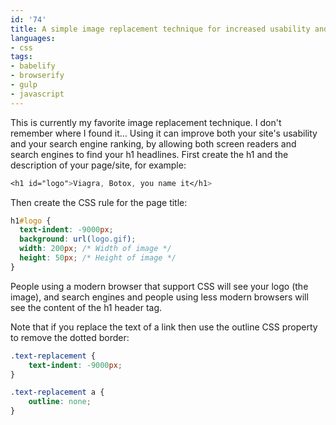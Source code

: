 ```yaml
---
id: '74'
title: A simple image replacement technique for increased usability and SEO ranking
languages:
- css
tags:
- babelify
- browserify
- gulp
- javascript
---
```

This is currently my favorite image replacement technique. I don't remember where I found it... Using it can improve both your site's usability and your search engine ranking, by allowing both screen readers and search engines to find your h1 headlines. First create the h1 and the description of your page/site, for example:


```css
<h1 id="logo">Viagra, Botox, you name it</h1>
```
    

Then create the CSS rule for the page title:


```css
h1#logo {
  text-indent: -9000px;
  background: url(logo.gif);
  width: 200px; /* Width of image */
  height: 50px; /* Height of image */
}
```
    

People using a modern browser that support CSS will see your logo (the image), and search engines and people using less modern browsers will see the content of the h1 header tag.

Note that if you replace the text of a link then use the outline CSS property to remove the dotted border:


```css
.text-replacement {
	text-indent: -9000px;
}

.text-replacement a {
	outline: none;
}
```
    

